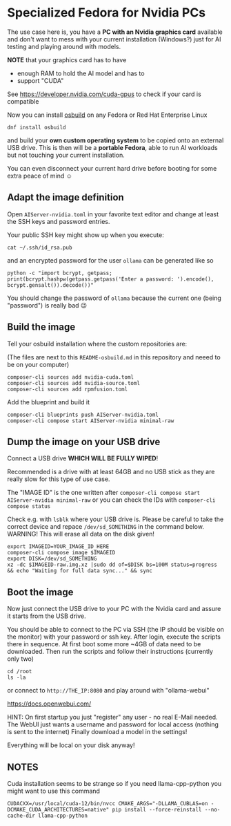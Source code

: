 # Specialized Fedora for Nvidia PCs

The use case here is, you have a **PC with an Nvidia graphics card** available and don't want
to mess with your current installation (Windows?) just for AI testing and playing around with models.

**NOTE** that your graphics card has to have
 * enough RAM to hold the AI model and has to
 * support "CUDA"

See https://developer.nvidia.com/cuda-gpus to check if your card is compatible

Now you can install [osbuild](https://osbuild.org) on any Fedora or Red Hat Enterprise Linux
```
dnf install osbuild
```

and build your **own custom operating system** to be copied onto an external USB drive.
This is then will be a **portable Fedora**, able to run AI workloads but not
touching your current installation.

You can even disconnect your current hard drive before booting
for some extra peace of mind ☺

## Adapt the image definition

Open `AIServer-nvidia.toml` in your favorite text editor and change at least
the SSH keys and password entries.

Your public SSH key might show up when you execute:
```
cat ~/.ssh/id_rsa.pub
```

and an encrypted password for the user `ollama`
can be generated like so

```
python -c "import bcrypt, getpass; print(bcrypt.hashpw(getpass.getpass('Enter a password: ').encode(), bcrypt.gensalt()).decode())"
```

You should change the password of `ollama` because the current one (being "password") is really bad 😉

## Build the image

Tell your osbuild installation where the custom repositories are:

(The files are next to this `README-osbuild.md` in this
repository and neeed to be on your computer)

```
composer-cli sources add nvidia-cuda.toml
composer-cli sources add nvidia-source.toml
composer-cli sources add rpmfusion.toml
```

Add the blueprint and build it

```
composer-cli blueprints push AIServer-nvidia.toml
composer-cli compose start AIServer-nvidia minimal-raw
```

## Dump the image on your USB drive

Connect a USB drive **WHICH WILL BE FULLY WIPED**!

Recommended is a drive with at least 64GB and no USB stick as
they are really slow for this type of use case.


The "IMAGE ID" is the one written after `composer-cli compose start AIServer-nvidia minimal-raw`
or you can check the IDs with `composer-cli compose status`

Check e.g. with `lsblk` where your USB drive is.
Please be careful to take the correct device and repace `/dev/sd_SOMETHING` in the command below.
WARNING! This will erase all data on the disk given!

```
export IMAGEID=YOUR_IMAGE_ID_HERE
composer-cli compose image $IMAGEID
export DISK=/dev/sd_SOMETHING
xz -dc $IMAGEID-raw.img.xz |sudo dd of=$DISK bs=100M status=progress && echo "Waiting for full data sync..." && sync
```

## Boot the image

Now just connect the USB drive to your PC with the Nvidia card and assure it starts from the USB drive.

You should be able to connect to the PC via SSH (the IP should be visible on the monitor)
with your password or ssh key.
After login, execute the scripts there in sequence.
At first boot some more ~4GB of data need to be downloaded.
Then run the scripts and follow their instructions
(currently only two)

```
cd /root
ls -la
```

or connect to `http://THE_IP:8080` and play around with "ollama-webui"

https://docs.openwebui.com/

HINT: On first startup you just "register" any user - no real E-Mail needed. The WebUI just wants
a username and password for local access (nothing is sent to the internet)
Finally download a model in the settings!

Everything will be local on your disk anyway!


## NOTES

Cuda installation seems to be strange so if you need llama-cpp-python you might want to use this command

```
CUDACXX=/usr/local/cuda-12/bin/nvcc CMAKE_ARGS="-DLLAMA_CUBLAS=on -DCMAKE_CUDA_ARCHITECTURES=native" pip install --force-reinstall --no-cache-dir llama-cpp-python
```

